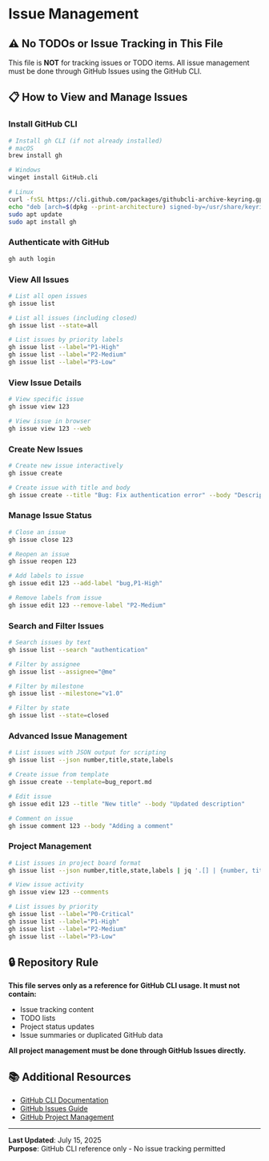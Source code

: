 # Issue Management

## ⚠️ No TODOs or Issue Tracking in This File

This file is **NOT** for tracking issues or TODO items. All issue management must be done through GitHub Issues using the GitHub CLI.

## 📋 How to View and Manage Issues

### Install GitHub CLI
```bash
# Install gh CLI (if not already installed)
# macOS
brew install gh

# Windows
winget install GitHub.cli

# Linux
curl -fsSL https://cli.github.com/packages/githubcli-archive-keyring.gpg | sudo dd of=/usr/share/keyrings/githubcli-archive-keyring.gpg
echo "deb [arch=$(dpkg --print-architecture) signed-by=/usr/share/keyrings/githubcli-archive-keyring.gpg] https://cli.github.com/packages stable main" | sudo tee /etc/apt/sources.list.d/github-cli.list > /dev/null
sudo apt update
sudo apt install gh
```

### Authenticate with GitHub
```bash
gh auth login
```

### View All Issues
```bash
# List all open issues
gh issue list

# List all issues (including closed)
gh issue list --state=all

# List issues by priority labels
gh issue list --label="P1-High"
gh issue list --label="P2-Medium"
gh issue list --label="P3-Low"
```

### View Issue Details
```bash
# View specific issue
gh issue view 123

# View issue in browser
gh issue view 123 --web
```

### Create New Issues
```bash
# Create new issue interactively
gh issue create

# Create issue with title and body
gh issue create --title "Bug: Fix authentication error" --body "Description of the issue"
```

### Manage Issue Status
```bash
# Close an issue
gh issue close 123

# Reopen an issue
gh issue reopen 123

# Add labels to issue
gh issue edit 123 --add-label "bug,P1-High"

# Remove labels from issue
gh issue edit 123 --remove-label "P2-Medium"
```

### Search and Filter Issues
```bash
# Search issues by text
gh issue list --search "authentication"

# Filter by assignee
gh issue list --assignee="@me"

# Filter by milestone
gh issue list --milestone="v1.0"

# Filter by state
gh issue list --state=closed
```

### Advanced Issue Management
```bash
# List issues with JSON output for scripting
gh issue list --json number,title,state,labels

# Create issue from template
gh issue create --template=bug_report.md

# Edit issue
gh issue edit 123 --title "New title" --body "Updated description"

# Comment on issue
gh issue comment 123 --body "Adding a comment"
```

### Project Management
```bash
# List issues in project board format
gh issue list --json number,title,state,labels | jq '.[] | {number, title, state}'

# View issue activity
gh issue view 123 --comments

# List issues by priority
gh issue list --label="P0-Critical"
gh issue list --label="P1-High"
gh issue list --label="P2-Medium"
gh issue list --label="P3-Low"
```

## 🔒 Repository Rule

**This file serves only as a reference for GitHub CLI usage. It must not contain:**
- Issue tracking content
- TODO lists
- Project status updates
- Issue summaries or duplicated GitHub data

**All project management must be done through GitHub Issues directly.**

## 📚 Additional Resources

- [GitHub CLI Documentation](https://cli.github.com/manual/)
- [GitHub Issues Guide](https://docs.github.com/en/issues)
- [GitHub Project Management](https://docs.github.com/en/issues/organizing-your-work-with-project-boards)

---

**Last Updated**: July 15, 2025  
**Purpose**: GitHub CLI reference only - No issue tracking permitted